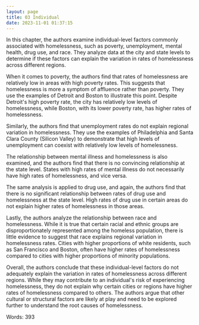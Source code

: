```yaml
---
layout: page
title: 03 Individual
date: 2023-11-01 01:37:15
---
```

In this chapter, the authors examine individual-level factors commonly associated with homelessness, such as poverty, unemployment, mental health, drug use, and race. They analyze data at the city and state levels to determine if these factors can explain the variation in rates of homelessness across different regions.

When it comes to poverty, the authors find that rates of homelessness are relatively low in areas with high poverty rates. This suggests that homelessness is more a symptom of affluence rather than poverty. They use the examples of Detroit and Boston to illustrate this point. Despite Detroit's high poverty rate, the city has relatively low levels of homelessness, while Boston, with its lower poverty rate, has higher rates of homelessness.

Similarly, the authors find that unemployment rates do not explain regional variation in homelessness. They use the examples of Philadelphia and Santa Clara County (Silicon Valley) to demonstrate that high levels of unemployment can coexist with relatively low levels of homelessness.

The relationship between mental illness and homelessness is also examined, and the authors find that there is no convincing relationship at the state level. States with high rates of mental illness do not necessarily have high rates of homelessness, and vice versa.

The same analysis is applied to drug use, and again, the authors find that there is no significant relationship between rates of drug use and homelessness at the state level. High rates of drug use in certain areas do not explain higher rates of homelessness in those areas.

Lastly, the authors analyze the relationship between race and homelessness. While it is true that certain racial and ethnic groups are disproportionately represented among the homeless population, there is little evidence to suggest that race explains regional variation in homelessness rates. Cities with higher proportions of white residents, such as San Francisco and Boston, often have higher rates of homelessness compared to cities with higher proportions of minority populations.

Overall, the authors conclude that these individual-level factors do not adequately explain the variation in rates of homelessness across different regions. While they may contribute to an individual's risk of experiencing homelessness, they do not explain why certain cities or regions have higher rates of homelessness compared to others. The authors argue that other cultural or structural factors are likely at play and need to be explored further to understand the root causes of homelessness.

Words: 393